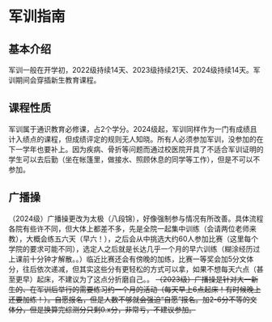 # 军训指南

## 基本介绍

军训一般在开学初，2022级持续14天、2023级持续21天、2024级持续14天。军训期间会穿插新生教育课程。

## 课程性质

军训属于通识教育必修课，占2个学分。2024级起，军训同样作为一门有成绩且计入绩点的课程，但成绩评定的规则无人知晓。所有人必须参加军训，没参加的在下一学年也要补上。因为疾病、骨折等问题而通过校医院开具了不适合军训证明的学生可以去后勤（坐在帐篷里，做接水、照顾休息的同学等工作），但是不可以不参加。

## 广播操

（2024级）广播操更改为太极（八段锦），好像强制参与情况有所改善。具体流程各院有些许不同，但大体上都差不多，先是全院一起集中训练（会请两位老师来教），大概会练五六天（早六！），之后会从中挑选大约60人参加比赛（这里每个学院的要求可能不同），选定人之后就是长达几乎一个月的早六训练（糊涂经历过上课前十分钟才解散。。）临近比赛还会有傍晚的加练，比赛一等奖会加5分文体分，往后依次递减，但其实这些分有更轻松的方式可以拿，如果不想每天六点（甚至更早）起床，不建议为了这点分折磨自己。。 ~~（2023级）广播操是针对大一新生的、在军训后举行的需要练习约一个月的活动（每天早上6点起床！有时候晚上还要加练！）。自愿报名，但是人数不够就会强迫“自愿”报名。加2-6分不等的文体分，但是换算完综测分只剩0.x分，非常亏，不建议参加。~~
